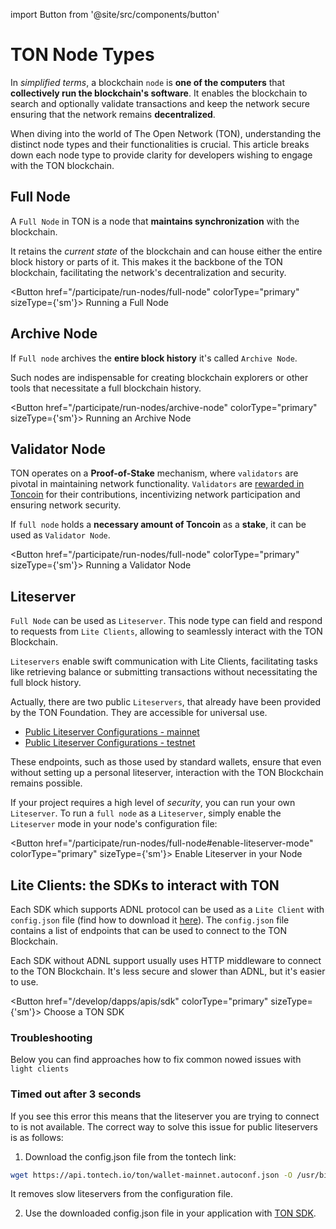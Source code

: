 import Button from '@site/src/components/button'

# TON Node Types

In *simplified terms*, a blockchain `node` is **one of the computers** that **collectively run the blockchain's software**. It enables the blockchain to search and optionally validate transactions and keep the network secure ensuring that the network remains **decentralized**.

When diving into the world of The Open Network (TON), understanding the distinct node types and their functionalities is crucial. This article breaks down each node type to provide clarity for developers wishing to engage with the TON blockchain.

## Full Node

A `Full Node` in TON is a node that **maintains synchronization** with the blockchain.

It retains the _current state_ of the blockchain and can house either the entire block history or parts of it. This makes it the backbone of the TON blockchain, facilitating the network's decentralization and security.

<Button href="/participate/run-nodes/full-node"
colorType="primary" sizeType={'sm'}>
Running a Full Node
</Button>

## Archive Node

If `Full node` archives the **entire block history** it's called `Archive Node`.

Such nodes are indispensable for creating blockchain explorers or other tools that necessitate a full blockchain history.

<Button href="/participate/run-nodes/archive-node"
colorType="primary" sizeType={'sm'}>
Running an Archive Node
</Button>

## Validator Node

TON operates on a **Proof-of-Stake** mechanism, where `validators` are pivotal in maintaining network functionality. `Validators` are [rewarded in Toncoin](/participate/network-maintenance/staking-incentives) for their contributions, incentivizing network participation and ensuring network security.

If `full node` holds a **necessary amount of Toncoin** as a **stake**, it can be used as `Validator Node`.

<Button href="/participate/run-nodes/full-node"
colorType="primary" sizeType={'sm'}>
Running a Validator Node
</Button>

## Liteserver

`Full Node` can be used as `Liteserver`. This node type can field and respond to requests from `Lite Clients`, allowing to seamlessly interact with the TON Blockchain.

`Liteservers` enable swift communication with Lite Clients, facilitating tasks like retrieving balance or submitting transactions without necessitating the full block history.

Actually, there are two public `Liteservers`, that already have been provided by the TON Foundation. They are accessible for universal use.

- [Public Liteserver Configurations - mainnet](https://ton.org/global-config.json)
- [Public Liteserver Configurations - testnet](https://ton.org/testnet-global.config.json)

These endpoints, such as those used by standard wallets, ensure that even without setting up a personal liteserver, interaction with the TON Blockchain remains possible.

If your project requires a high level of _security_, you can run your own `Liteserver`. To run a `full node` as a `Liteserver`, simply enable the `Liteserver` mode in your node's configuration file:

<Button href="/participate/run-nodes/full-node#enable-liteserver-mode"
colorType="primary" sizeType={'sm'}>
Enable Liteserver in your Node
</Button>

## Lite Clients: the SDKs to interact with TON

Each SDK which supports ADNL protocol can be used as a `Lite Client` with `config.json` file (find how to download it [here](/participate/nodes/node-types#troubleshooting)). The `config.json` file contains a list of endpoints that can be used to connect to the TON Blockchain.

Each SDK without ADNL support usually uses HTTP middleware to connect to the TON Blockchain. It's less secure and slower than ADNL, but it's easier to use.

<Button href="/develop/dapps/apis/sdk"
colorType="primary" sizeType={'sm'}>
Choose a TON SDK
</Button>

### Troubleshooting

Below you can find approaches how to fix common nowed issues with `light clients`

### Timed out after 3 seconds

If you see this error this means that the liteserver you are trying to connect to is not available. The correct way to solve this issue for public liteservers is as follows:

1. Download the config.json file from the tontech link:

```bash
wget https://api.tontech.io/ton/wallet-mainnet.autoconf.json -O /usr/bin/ton/global.config.json
```

It removes slow liteservers from the configuration file.

2. Use the downloaded config.json file in your application with [TON SDK](/develop/dapps/apis/sdk).
